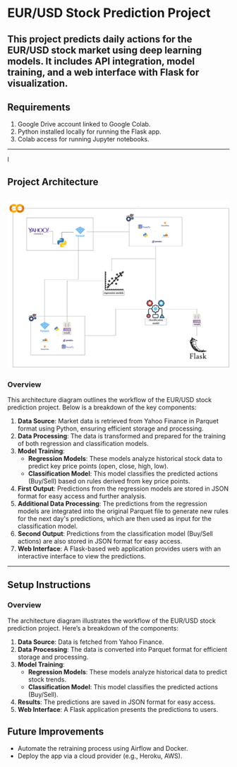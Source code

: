 # EUR/USD Stock Prediction Project
This project predicts daily actions for the EUR/USD stock market using deep learning models. It includes API integration, model training, and a web interface with Flask for visualization.
---

## Requirements
1. Google Drive account linked to Google Colab.
2. Python installed locally for running the Flask app.
3. Colab access for running Jupyter notebooks.
---
l
## Project Architecture
![Project Architecture](architecture-diagram.png)
---

### Overview

This architecture diagram outlines the workflow of the EUR/USD stock prediction project. Below is a breakdown of the key components:

1. **Data Source**: Market data is retrieved from Yahoo Finance in Parquet format using Python, ensuring efficient storage and processing.
2. **Data Processing**: The data is transformed and prepared for the training of both regression and classification models.
3. **Model Training**:
   - **Regression Models**: These models analyze historical stock data to predict key price points (open, close, high, low).
   - **Classification Model**: This model classifies the predicted actions (Buy/Sell) based on rules derived from key price points.
4. **First Output**: Predictions from the regression models are stored in JSON format for easy access and further analysis.
5. **Additional Data Processing**: The predictions from the regression models are integrated into the original Parquet file to generate new rules for the next day's predictions, which are then used as input for the classification model.
6. **Second Output**: Predictions from the classification model (Buy/Sell actions) are also stored in JSON format for easy access.
7. **Web Interface**: A Flask-based web application provides users with an interactive interface to view the predictions.
---



## Setup Instructions




### Overview
The architecture diagram illustrates the workflow of the EUR/USD stock prediction project. Here’s a breakdown of the components:
1. **Data Source**: Data is fetched from Yahoo Finance.
2. **Data Processing**: The data is converted into Parquet format for efficient storage and processing.
3. **Model Training**:
   - **Regression Models**: These models analyze historical data to predict stock trends.
   - **Classification Model**: This model classifies the predicted actions (Buy/Sell).
4. **Results**: The predictions are saved in JSON format for easy access.
5. **Web Interface**: A Flask application presents the predictions to users.

## Future Improvements
- Automate the retraining process using Airflow and Docker.
- Deploy the app via a cloud provider (e.g., Heroku, AWS).
